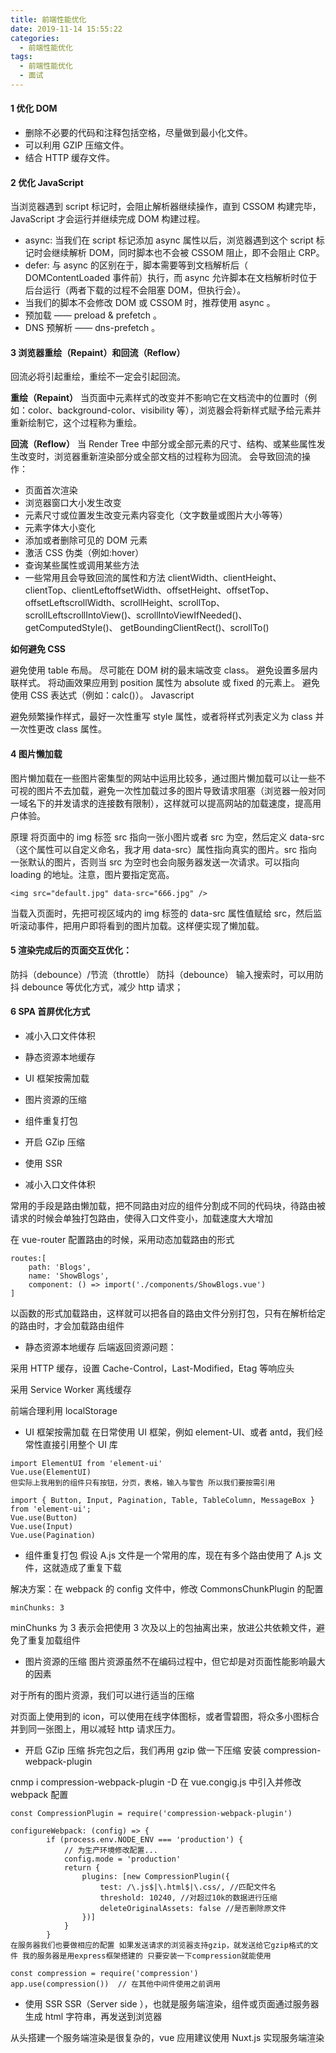 ```yaml
---
title: 前端性能优化
date: 2019-11-14 15:55:22
categories:
  - 前端性能优化
tags:
  - 前端性能优化
  - 面试
---
```


#### 1 优化 DOM

- 删除不必要的代码和注释包括空格，尽量做到最小化文件。
- 可以利用 GZIP 压缩文件。
- 结合 HTTP 缓存文件。

#### 2 优化 JavaScript

当浏览器遇到 script 标记时，会阻止解析器继续操作，直到 CSSOM 构建完毕，JavaScript 才会运行并继续完成 DOM 构建过程。

- async: 当我们在 script 标记添加 async 属性以后，浏览器遇到这个 script 标记时会继续解析 DOM，同时脚本也不会被 CSSOM 阻止，即不会阻止 CRP。
- defer: 与 async 的区别在于，脚本需要等到文档解析后（ DOMContentLoaded 事件前）执行，而 async 允许脚本在文档解析时位于后台运行（两者下载的过程不会阻塞 DOM，但执行会）。
- 当我们的脚本不会修改 DOM 或 CSSOM 时，推荐使用 async 。
- 预加载 —— preload & prefetch 。
- DNS 预解析 —— dns-prefetch 。

<!--more-->

#### 3 浏览器重绘（Repaint）和回流（Reflow）

回流必将引起重绘，重绘不一定会引起回流。

**重绘（Repaint）**
当页面中元素样式的改变并不影响它在文档流中的位置时（例如：color、background-color、visibility 等），浏览器会将新样式赋予给元素并重新绘制它，这个过程称为重绘。

**回流（Reflow）**
当 Render Tree 中部分或全部元素的尺寸、结构、或某些属性发生改变时，浏览器重新渲染部分或全部文档的过程称为回流。
会导致回流的操作：

- 页面首次渲染
- 浏览器窗口大小发生改变
- 元素尺寸或位置发生改变元素内容变化（文字数量或图片大小等等）
- 元素字体大小变化
- 添加或者删除可见的 DOM 元素
- 激活 CSS 伪类（例如:hover）
- 查询某些属性或调用某些方法
- 一些常用且会导致回流的属性和方法
  clientWidth、clientHeight、clientTop、clientLeftoffsetWidth、offsetHeight、offsetTop、offsetLeftscrollWidth、scrollHeight、scrollTop、scrollLeftscrollIntoView()、scrollIntoViewIfNeeded()、getComputedStyle()、
  getBoundingClientRect()、scrollTo()

**如何避免 CSS**

避免使用 table 布局。
尽可能在 DOM 树的最末端改变 class。
避免设置多层内联样式。
将动画效果应用到 position 属性为 absolute 或 fixed 的元素上。
避免使用 CSS 表达式（例如：calc()）。
Javascript

避免频繁操作样式，最好一次性重写 style 属性，或者将样式列表定义为 class 并一次性更改 class 属性。

#### 4 图片懒加载

图片懒加载在一些图片密集型的网站中运用比较多，通过图片懒加载可以让一些不可视的图片不去加载，避免一次性加载过多的图片导致请求阻塞（浏览器一般对同一域名下的并发请求的连接数有限制），这样就可以提高网站的加载速度，提高用户体验。

原理
将页面中的 img 标签 src 指向一张小图片或者 src 为空，然后定义 data-src（这个属性可以自定义命名，我才用 data-src）属性指向真实的图片。src 指向一张默认的图片，否则当 src 为空时也会向服务器发送一次请求。可以指向 loading 的地址。注意，图片要指定宽高。

```
<img src="default.jpg" data-src="666.jpg" />
```

当载入页面时，先把可视区域内的 img 标签的 data-src 属性值赋给 src，然后监听滚动事件，把用户即将看到的图片加载。这样便实现了懒加载。

#### 5 渲染完成后的页面交互优化：

防抖（debounce）/节流（throttle）
防抖（debounce）
输入搜索时，可以用防抖 debounce 等优化方式，减少 http 请求；

#### 6 SPA 首屏优化方式

- 减小入口文件体积
- 静态资源本地缓存
- UI 框架按需加载
- 图片资源的压缩
- 组件重复打包
- 开启 GZip 压缩
- 使用 SSR

- 减小入口文件体积

常用的手段是路由懒加载，把不同路由对应的组件分割成不同的代码块，待路由被请求的时候会单独打包路由，使得入口文件变小，加载速度大大增加

在 vue-router 配置路由的时候，采用动态加载路由的形式

```
routes:[
    path: 'Blogs',
    name: 'ShowBlogs',
    component: () => import('./components/ShowBlogs.vue')
]
```

以函数的形式加载路由，这样就可以把各自的路由文件分别打包，只有在解析给定的路由时，才会加载路由组件

- 静态资源本地缓存
  后端返回资源问题：

采用 HTTP 缓存，设置 Cache-Control，Last-Modified，Etag 等响应头

采用 Service Worker 离线缓存

前端合理利用 localStorage

- UI 框架按需加载
  在日常使用 UI 框架，例如 element-UI、或者 antd，我们经常性直接引用整个 UI 库

```
import ElementUI from 'element-ui'
Vue.use(ElementUI)
但实际上我用到的组件只有按钮，分页，表格，输入与警告 所以我们要按需引用

import { Button, Input, Pagination, Table, TableColumn, MessageBox } from 'element-ui';
Vue.use(Button)
Vue.use(Input)
Vue.use(Pagination)
```

- 组件重复打包
  假设 A.js 文件是一个常用的库，现在有多个路由使用了 A.js 文件，这就造成了重复下载

解决方案：在 webpack 的 config 文件中，修改 CommonsChunkPlugin 的配置

```
minChunks: 3
```

minChunks 为 3 表示会把使用 3 次及以上的包抽离出来，放进公共依赖文件，避免了重复加载组件

- 图片资源的压缩
  图片资源虽然不在编码过程中，但它却是对页面性能影响最大的因素

对于所有的图片资源，我们可以进行适当的压缩

对页面上使用到的 icon，可以使用在线字体图标，或者雪碧图，将众多小图标合并到同一张图上，用以减轻 http 请求压力。

- 开启 GZip 压缩
  拆完包之后，我们再用 gzip 做一下压缩 安装 compression-webpack-plugin

cnmp i compression-webpack-plugin -D
在 vue.congig.js 中引入并修改 webpack 配置

```
const CompressionPlugin = require('compression-webpack-plugin')

configureWebpack: (config) => {
        if (process.env.NODE_ENV === 'production') {
            // 为生产环境修改配置...
            config.mode = 'production'
            return {
                plugins: [new CompressionPlugin({
                    test: /\.js$|\.html$|\.css/, //匹配文件名
                    threshold: 10240, //对超过10k的数据进行压缩
                    deleteOriginalAssets: false //是否删除原文件
                })]
            }
        }
在服务器我们也要做相应的配置 如果发送请求的浏览器支持gzip，就发送给它gzip格式的文件 我的服务器是用express框架搭建的 只要安装一下compression就能使用

const compression = require('compression')
app.use(compression())  // 在其他中间件使用之前调用
```

- 使用 SSR
  SSR（Server side ），也就是服务端渲染，组件或页面通过服务器生成 html 字符串，再发送到浏览器

从头搭建一个服务端渲染是很复杂的，vue 应用建议使用 Nuxt.js 实现服务端渲染
